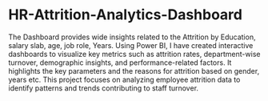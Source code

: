 # HR-Attrition-Analytics-Dashboard
The Dashboard provides wide insights related to the Attrition by Education, salary slab, age, job role, Years.
Using Power BI, I have created interactive dashboards to visualize key metrics such as attrition rates, department-wise turnover, demographic insights, and performance-related factors.
It highlights the key parameters and the reasons for attrition based on gender, years etc.
This project focuses on analyzing employee attrition data to identify patterns and trends contributing to staff turnover.
